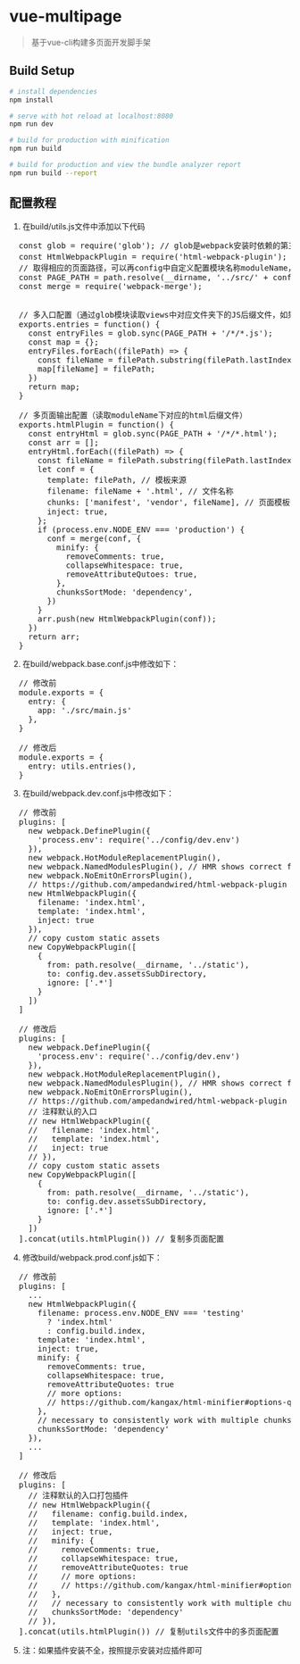 # vue-multipage

> 基于vue-cli构建多页面开发脚手架

## Build Setup

``` bash
# install dependencies
npm install

# serve with hot reload at localhost:8080
npm run dev

# build for production with minification
npm run build

# build for production and view the bundle analyzer report
npm run build --report
```
## 配置教程
1. 在build/utils.js文件中添加以下代码
<pre>
  const glob = require('glob'); // glob是webpack安装时依赖的第三方模块，该模块允许使用*等符号，例如lib/*.js就是获取lib文件夹下的所有js后缀文件
  const HtmlWebpackPlugin = require('html-webpack-plugin'); // 页面模板
  // 取得相应的页面路径，可以再config中自定义配置模块名称moduleName，此处config.moduleName为自定义参数，也可以定义为'views'即可
  const PAGE_PATH = path.resolve(__dirname, '../src/' + config.moduleName);
  const merge = require('webpack-merge');


  // 多入口配置（通过glob模块读取views中对应文件夹下的JS后缀文件，如果该文件存在，那么就作为入口处理）
  exports.entries = function() {
    const entryFiles = glob.sync(PAGE_PATH + '/*/*.js');
    const map = {};
    entryFiles.forEach((filePath) => {
      const fileName = filePath.substring(filePath.lastIndexOf('\/') + 1, filePath.lastIndexOf('.'));
      map[fileName] = filePath;
    })
    return map;
  }

  // 多页面输出配置（读取moduleName下对应的html后缀文件）
  exports.htmlPlugin = function() {
    const entryHtml = glob.sync(PAGE_PATH + '/*/*.html');
    const arr = [];
    entryHtml.forEach((filePath) => {
      const fileName = filePath.substring(filePath.lastIndexOf('\/') + 1, filePath.lastIndexOf('.'));
      let conf = {
        template: filePath, // 模板来源
        filename: fileName + '.html', // 文件名称
        chunks: ['manifest', 'vendor', fileName], // 页面模板需要的对应的JS脚本， 如果不加这行则每个页面都会引入所有的JS脚本
        inject: true,
      };
      if (process.env.NODE_ENV === 'production') {
        conf = merge(conf, {
          minify: {
            removeComments: true,
            collapseWhitespace: true,
            removeAttributeQutoes: true,
          },
          chunksSortMode: 'dependency',
        })
      }
      arr.push(new HtmlWebpackPlugin(conf));
    })
    return arr;
  }
</pre>

2. 在build/webpack.base.conf.js中修改如下：

<pre>
  // 修改前
  module.exports = {
    entry: {
      app: './src/main.js'
    },
  }

  // 修改后
  module.exports = {
    entry: utils.entries(),
  }
</pre>

3. 在build/webpack.dev.conf.js中修改如下：

<pre>
  // 修改前
  plugins: [
    new webpack.DefinePlugin({
      'process.env': require('../config/dev.env')
    }),
    new webpack.HotModuleReplacementPlugin(),
    new webpack.NamedModulesPlugin(), // HMR shows correct file names in console on update.
    new webpack.NoEmitOnErrorsPlugin(),
    // https://github.com/ampedandwired/html-webpack-plugin
    new HtmlWebpackPlugin({
      filename: 'index.html',
      template: 'index.html',
      inject: true
    }),
    // copy custom static assets
    new CopyWebpackPlugin([
      {
        from: path.resolve(__dirname, '../static'),
        to: config.dev.assetsSubDirectory,
        ignore: ['.*']
      }
    ])
  ]

  // 修改后
  plugins: [
    new webpack.DefinePlugin({
      'process.env': require('../config/dev.env')
    }),
    new webpack.HotModuleReplacementPlugin(),
    new webpack.NamedModulesPlugin(), // HMR shows correct file names in console on update.
    new webpack.NoEmitOnErrorsPlugin(),
    // https://github.com/ampedandwired/html-webpack-plugin
    // 注释默认的入口
    // new HtmlWebpackPlugin({
    //   filename: 'index.html',
    //   template: 'index.html',
    //   inject: true
    // }),
    // copy custom static assets
    new CopyWebpackPlugin([
      {
        from: path.resolve(__dirname, '../static'),
        to: config.dev.assetsSubDirectory,
        ignore: ['.*']
      }
    ])
  ].concat(utils.htmlPlugin()) // 复制多页面配置
</pre>

4. 修改build/webpack.prod.conf.js如下：

<pre>
  // 修改前
  plugins: [
    ...
    new HtmlWebpackPlugin({
      filename: process.env.NODE_ENV === 'testing'
        ? 'index.html'
        : config.build.index,
      template: 'index.html',
      inject: true,
      minify: {
        removeComments: true,
        collapseWhitespace: true,
        removeAttributeQuotes: true
        // more options:
        // https://github.com/kangax/html-minifier#options-quick-reference
      },
      // necessary to consistently work with multiple chunks via CommonsChunkPlugin
      chunksSortMode: 'dependency'
    }),
    ...
  ]

  // 修改后
  plugins: [
    // 注释默认的入口打包插件
    // new HtmlWebpackPlugin({
    //   filename: config.build.index,
    //   template: 'index.html',
    //   inject: true,
    //   minify: {
    //     removeComments: true,
    //     collapseWhitespace: true,
    //     removeAttributeQuotes: true
    //     // more options:
    //     // https://github.com/kangax/html-minifier#options-quick-reference
    //   },
    //   // necessary to consistently work with multiple chunks via CommonsChunkPlugin
    //   chunksSortMode: 'dependency'
    // }),
  ].concat(utils.htmlPlugin()) // 复制utils文件中的多页面配置
</pre>

5. 注：如果插件安装不全，按照提示安装对应插件即可